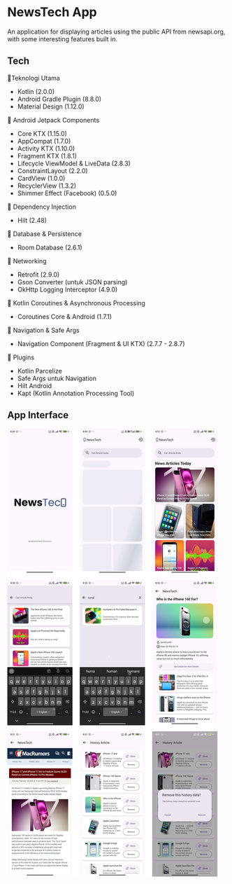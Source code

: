 # NewsTech App

An application for displaying articles using the public API from newsapi.org, with some interesting features built in.

## Tech
🔹Teknologi Utama
- Kotlin (2.0.0)
- Android Gradle Plugin (8.8.0)
- Material Design (1.12.0)

🔹 Android Jetpack Components
- Core KTX (1.15.0)
- AppCompat (1.7.0)
- Activity KTX (1.10.0)
- Fragment KTX (1.8.1)
- Lifecycle ViewModel & LiveData (2.8.3)
- ConstraintLayout (2.2.0)
- CardView (1.0.0)
- RecyclerView (1.3.2)
- Shimmer Effect (Facebook) (0.5.0)

🔹 Dependency Injection
- Hilt (2.48)

🔹 Database & Persistence
- Room Database (2.6.1)

🔹 Networking
- Retrofit (2.9.0)
- Gson Converter (untuk JSON parsing)
- OkHttp Logging Interceptor (4.9.0)

🔹 Kotlin Coroutines & Asynchronous Processing
- Coroutines Core & Android (1.7.1)

🔹 Navigation & Safe Args
- Navigation Component (Fragment & UI KTX) (2.7.7 - 2.8.7)

🔹 Plugins
- Kotlin Parcelize
- Safe Args untuk Navigation
- Hilt Android
- Kapt (Kotlin Annotation Processing Tool)

## App Interface
![InterfaceApp](https://raw.githubusercontent.com/MuhammadRafliGimnastiar/news_tech_android/f56b9f23a21cc7a9f34cfe483e1b703258bb5607/app/src/main/res/drawable/ui_interface_app.png)
